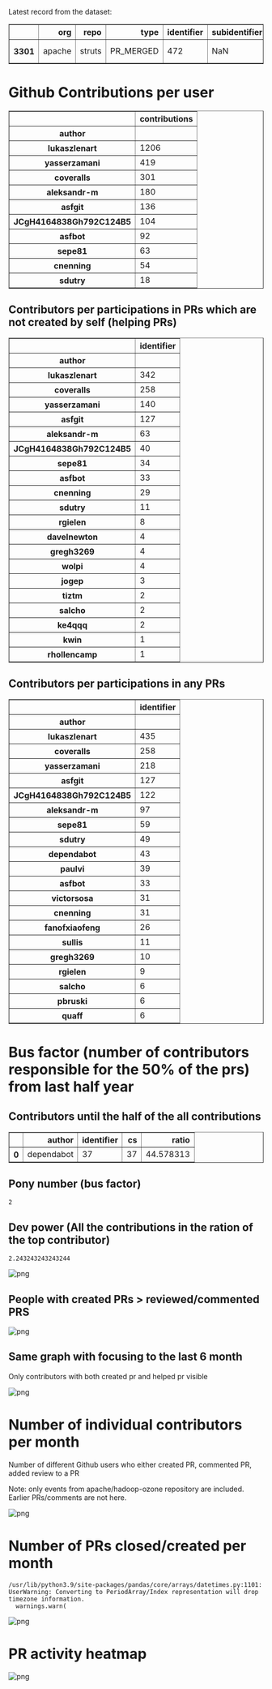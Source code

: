 Latest record from the dataset:




<div>
<table border="1" class="dataframe">
  <thead>
    <tr style="text-align: right;">
      <th></th>
      <th>org</th>
      <th>repo</th>
      <th>type</th>
      <th>identifier</th>
      <th>subidentifier</th>
      <th>date</th>
      <th>author</th>
      <th>owner</th>
      <th>project</th>
    </tr>
  </thead>
  <tbody>
    <tr>
      <th>3301</th>
      <td>apache</td>
      <td>struts</td>
      <td>PR_MERGED</td>
      <td>472</td>
      <td>NaN</td>
      <td>2021-02-08 19:06:28+00:00</td>
      <td>lukaszlenart</td>
      <td>Marcono1234</td>
      <td>struts</td>
    </tr>
  </tbody>
</table>
</div>



# Github Contributions per user





<div>
<table border="1" class="dataframe">
  <thead>
    <tr style="text-align: right;">
      <th></th>
      <th>contributions</th>
    </tr>
    <tr>
      <th>author</th>
      <th></th>
    </tr>
  </thead>
  <tbody>
    <tr>
      <th>lukaszlenart</th>
      <td>1206</td>
    </tr>
    <tr>
      <th>yasserzamani</th>
      <td>419</td>
    </tr>
    <tr>
      <th>coveralls</th>
      <td>301</td>
    </tr>
    <tr>
      <th>aleksandr-m</th>
      <td>180</td>
    </tr>
    <tr>
      <th>asfgit</th>
      <td>136</td>
    </tr>
    <tr>
      <th>JCgH4164838Gh792C124B5</th>
      <td>104</td>
    </tr>
    <tr>
      <th>asfbot</th>
      <td>92</td>
    </tr>
    <tr>
      <th>sepe81</th>
      <td>63</td>
    </tr>
    <tr>
      <th>cnenning</th>
      <td>54</td>
    </tr>
    <tr>
      <th>sdutry</th>
      <td>18</td>
    </tr>
  </tbody>
</table>
</div>



## Contributors per participations in PRs which are not created by self (helping PRs)




<div>
<table border="1" class="dataframe">
  <thead>
    <tr style="text-align: right;">
      <th></th>
      <th>identifier</th>
    </tr>
    <tr>
      <th>author</th>
      <th></th>
    </tr>
  </thead>
  <tbody>
    <tr>
      <th>lukaszlenart</th>
      <td>342</td>
    </tr>
    <tr>
      <th>coveralls</th>
      <td>258</td>
    </tr>
    <tr>
      <th>yasserzamani</th>
      <td>140</td>
    </tr>
    <tr>
      <th>asfgit</th>
      <td>127</td>
    </tr>
    <tr>
      <th>aleksandr-m</th>
      <td>63</td>
    </tr>
    <tr>
      <th>JCgH4164838Gh792C124B5</th>
      <td>40</td>
    </tr>
    <tr>
      <th>sepe81</th>
      <td>34</td>
    </tr>
    <tr>
      <th>asfbot</th>
      <td>33</td>
    </tr>
    <tr>
      <th>cnenning</th>
      <td>29</td>
    </tr>
    <tr>
      <th>sdutry</th>
      <td>11</td>
    </tr>
    <tr>
      <th>rgielen</th>
      <td>8</td>
    </tr>
    <tr>
      <th>davelnewton</th>
      <td>4</td>
    </tr>
    <tr>
      <th>gregh3269</th>
      <td>4</td>
    </tr>
    <tr>
      <th>wolpi</th>
      <td>4</td>
    </tr>
    <tr>
      <th>jogep</th>
      <td>3</td>
    </tr>
    <tr>
      <th>tiztm</th>
      <td>2</td>
    </tr>
    <tr>
      <th>salcho</th>
      <td>2</td>
    </tr>
    <tr>
      <th>ke4qqq</th>
      <td>2</td>
    </tr>
    <tr>
      <th>kwin</th>
      <td>1</td>
    </tr>
    <tr>
      <th>rhollencamp</th>
      <td>1</td>
    </tr>
  </tbody>
</table>
</div>



## Contributors per participations in any PRs




<div>
<table border="1" class="dataframe">
  <thead>
    <tr style="text-align: right;">
      <th></th>
      <th>identifier</th>
    </tr>
    <tr>
      <th>author</th>
      <th></th>
    </tr>
  </thead>
  <tbody>
    <tr>
      <th>lukaszlenart</th>
      <td>435</td>
    </tr>
    <tr>
      <th>coveralls</th>
      <td>258</td>
    </tr>
    <tr>
      <th>yasserzamani</th>
      <td>218</td>
    </tr>
    <tr>
      <th>asfgit</th>
      <td>127</td>
    </tr>
    <tr>
      <th>JCgH4164838Gh792C124B5</th>
      <td>122</td>
    </tr>
    <tr>
      <th>aleksandr-m</th>
      <td>97</td>
    </tr>
    <tr>
      <th>sepe81</th>
      <td>59</td>
    </tr>
    <tr>
      <th>sdutry</th>
      <td>49</td>
    </tr>
    <tr>
      <th>dependabot</th>
      <td>43</td>
    </tr>
    <tr>
      <th>paulvi</th>
      <td>39</td>
    </tr>
    <tr>
      <th>asfbot</th>
      <td>33</td>
    </tr>
    <tr>
      <th>victorsosa</th>
      <td>31</td>
    </tr>
    <tr>
      <th>cnenning</th>
      <td>31</td>
    </tr>
    <tr>
      <th>fanofxiaofeng</th>
      <td>26</td>
    </tr>
    <tr>
      <th>sullis</th>
      <td>11</td>
    </tr>
    <tr>
      <th>gregh3269</th>
      <td>10</td>
    </tr>
    <tr>
      <th>rgielen</th>
      <td>9</td>
    </tr>
    <tr>
      <th>salcho</th>
      <td>6</td>
    </tr>
    <tr>
      <th>pbruski</th>
      <td>6</td>
    </tr>
    <tr>
      <th>quaff</th>
      <td>6</td>
    </tr>
  </tbody>
</table>
</div>



# Bus factor (number of contributors responsible for the 50% of the prs) from last half year

## Contributors until the half of the all contributions




<div>
<table border="1" class="dataframe">
  <thead>
    <tr style="text-align: right;">
      <th></th>
      <th>author</th>
      <th>identifier</th>
      <th>cs</th>
      <th>ratio</th>
    </tr>
  </thead>
  <tbody>
    <tr>
      <th>0</th>
      <td>dependabot</td>
      <td>37</td>
      <td>37</td>
      <td>44.578313</td>
    </tr>
  </tbody>
</table>
</div>



## Pony number (bus factor)




    2



## Dev power (All the contributions in the ration of the top contributor)




    2.243243243243244




    
![png](github-contributions_files/github-contributions_18_0.png)
    


## People with created PRs > reviewed/commented PRS


    
![png](github-contributions_files/github-contributions_21_0.png)
    


## Same graph with focusing to the last 6 month

Only contributors with both created pr and helped pr visible


    
![png](github-contributions_files/github-contributions_25_0.png)
    


# Number of individual contributors per month

Number of different Github users who either created PR, commented PR, added review to a PR

Note: only events from apache/hadoop-ozone repository are included. Earlier PRs/comments are not here.


    
![png](github-contributions_files/github-contributions_28_0.png)
    


# Number of PRs closed/created per month

    /usr/lib/python3.9/site-packages/pandas/core/arrays/datetimes.py:1101: UserWarning: Converting to PeriodArray/Index representation will drop timezone information.
      warnings.warn(



    
![png](github-contributions_files/github-contributions_31_0.png)
    


# PR activity heatmap


    
![png](github-contributions_files/github-contributions_34_0.png)
    

